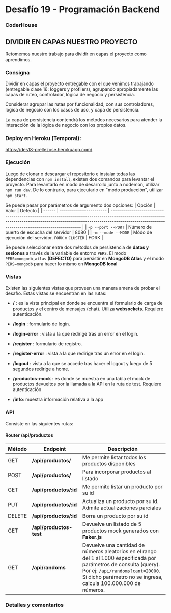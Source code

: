 # Desafío 19 - Programación Backend

### CoderHouse

## DIVIDIR EN CAPAS NUESTRO PROYECTO

Retomemos nuestro trabajo para dividir en capas el proyecto como aprendimos.

### Consigna

Dividir en capas el proyecto entregable con el que venimos trabajando (entregable clase 16: loggers y profilers), agrupando apropiadamente las capas de ruteo, controlador, lógica de negocio y persistencia.

Considerar agrupar las rutas por funcionalidad, con sus controladores, lógica de negocio con los casos de uso, y capa de persistencia.

La capa de persistencia contendrá los métodos necesarios para atender la interacción de la lógica de negocio con los propios datos.

### Deploy en Heroku (Temporal):

https://des18-prellezose.herokuapp.com/

### Ejecución

Luego de clonar o descargar el repositorio e instalar todas las dependencias con `npm install`, existen dos comandos para levantar el proyecto.
Para levantarlo en modo de desarrollo junto a nodemon, utilizar `npm run dev`. De lo contrario, para ejecutarlo en "modo producción", utilizar `npm start`.

Se puede pasar por parámetros de argumento dos opciones:
| Opción | Valor | Defecto |
| ------ | ----------------------- | --------------------------------------------------------------------------------------------------------------------------------------------------------------------------------------------------------------------------- |
| `-p --port --PORT` | Número de puerto de escucha del servidor | 8080 |
| `-m --mode --MODE` | Módo de ejecución del servidor. `FORK` o `CLUSTER` | FORK |

Se puede seleccionar entre dos métodos de persistencia de **datos y sesiones** a través de la variable de entorno `PERS`. El modo `PERS=mongodb_atlas` **(DEFECTO)** para persistir en **MongoDB Atlas** y el modo `PERS=mongodb` para hacer lo mismo en **MongoDB local**

### Vistas

Existen las siguientes vistas que proveen una manera amena de probar el desafío.
Estas vistas se encuentran en las rutas:

- **/** : es la vista principal en donde se encuentra el formulario de carga de productos y el centro de mensajes (chat). Utiliza **websockets**. Requiere autenticación.

- **/login** : formulario de login.

- **/login-error** : vista a la que redirige tras un error en el login.

- **/register** : formulario de registro.

- **/register-error** : vista a la que redirige tras un error en el login.

- **/logout** : vista a la que se accede tras hacer el logout y luego de 5 segundos redirige a home.

- **/productos-mock** : es donde se muestra en una tabla el mock de productos devueltos por la llamada a la API en la ruta de test. Requiere autenticación

- **/info**: muestra información relativa a la app

### API

Consiste en las siguientes rutas:

#### Router /api/productos

| Método | Endpoint                | Descripción                                                                                                                                                                                                                 |
| ------ | ----------------------- | --------------------------------------------------------------------------------------------------------------------------------------------------------------------------------------------------------------------------- |
| GET    | **/api/productos/**     | Me permite listar todos los productos disponibles                                                                                                                                                                           |
| POST   | **/api/productos/**     | Para incorporar productos al listado                                                                                                                                                                                        |
| GET    | **/api/productos/:id**  | Me permite listar un producto por su id                                                                                                                                                                                     |
| PUT    | **/api/productos/:id**  | Actualiza un producto por su id. Admite actualizaciones parciales                                                                                                                                                           |
| DELETE | **/api/productos/:id**  | Borra un producto por su id                                                                                                                                                                                                 |
| GET    | **/api/productos-test** | Devuelve un listado de 5 productos mock generados con **Faker.js**                                                                                                                                                          |
| GET    | **/api/randoms**        | Devuelve una cantidad de números aleatorios en el rango del 1 al 1000 especificada por parámetros de consulta (query). Por ej: `/api/randoms?cant=20000`. Si dicho parámetro no se ingresa, calcula 100.000.000 de números. |

### Detalles y comentarios
